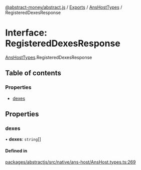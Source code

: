 [@abstract-money/abstract.js](../README.md) / [Exports](../modules.md) / [AnsHostTypes](../modules/AnsHostTypes.md) / RegisteredDexesResponse

# Interface: RegisteredDexesResponse

[AnsHostTypes](../modules/AnsHostTypes.md).RegisteredDexesResponse

## Table of contents

### Properties

- [dexes](AnsHostTypes.RegisteredDexesResponse.md#dexes)

## Properties

### dexes

• **dexes**: `string`[]

#### Defined in

[packages/abstractjs/src/native/ans-host/AnsHost.types.ts:269](https://github.com/Abstract-OS/abstract.js/blob/c46b309/packages/abstractjs/src/native/ans-host/AnsHost.types.ts#L269)
